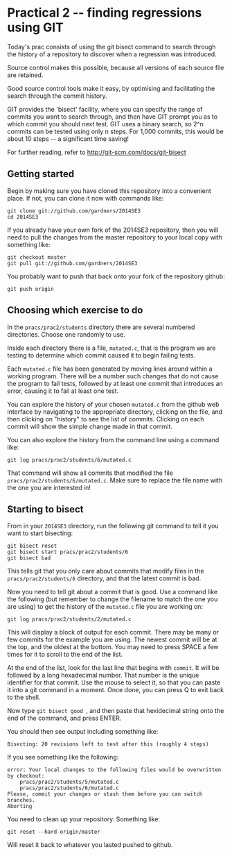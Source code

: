 Practical 2 -- finding regressions using GIT
============================================

Today's prac consists of using the git bisect command to search through the history of a repository to discover when a regression was introduced.

Source control makes this possible, because all versions of each source file are retained.

Good source control tools make it easy, by optimising and facilitating the search through the commit history.

GIT provides the 'bisect' facility, where you can specify the range of commits you want to search through, and then have GIT prompt you as to which commit you should next test.  GIT uses a binary search, so 2^n commits can be tested using only n steps.  For 1,000 commits, this would be about 10 steps -- a significant time saving!

For further reading, refer to http://git-scm.com/docs/git-bisect

Getting started
---------------

Begin by making sure you have cloned this repository into a convenient place. If not, you can clone it now with commands like:

    git clone git://github.com/gardners/2014SE3
    cd 2014SE3

If you already have your own fork of the 2014SE3 repository, then you will need to pull the changes from the master repository to your local copy with something like:

    git checkout master
    git pull git://github.com/gardners/2014SE3

You probably want to push that back onto your fork of the repository github:

    git push origin

Choosing which exercise to do
-----------------------------

In the `pracs/prac2/students` directory there are several numbered directories.  Choose one randomly to use.

Inside each directory there is a file, `mutated.c`, that is the program we are testing to determine which commit caused it to begin failing tests.  

Each `mutated.c` file has been generated by moving lines around within a working program.  There will be a number such changes that do not cause the program to fail tests, followed by at least one commit that introduces an error, causing it to fail at least one test.  

You can explore the history of your chosen `mutated.c` from the github web interface by navigating to the appropriate directory, clicking on the file, and then clicking on "history" to see the list of commits.  Clicking on each commit will show the simple change made in that commit. 

You can also explore the history from the command line using a command like:

    git log pracs/prac2/students/6/mutated.c
    
That command will show all commits that modified the file `pracs/prac2/students/6/mutated.c`.  Make sure to replace the file name with the one you are interested in!

Starting to bisect
------------------

From in your `2014SE3` directory, run the following git command to tell it you want to start bisecting:

    git bisect reset
    git bisect start pracs/prac2/students/6
    git bisect bad
    
This tells git that you only care about commits that modify files in the `pracs/prac2/students/6` directory, and that the latest commit is bad.

Now you need to tell git about a commit that is good.  Use a command like the following (but remember to change the filename to match the one you are using) to get the history of the `mutated.c` file you are working on:

    git log pracs/prac2/students/2/mutated.c
    
This will display a block of output for each commit.  There may be many or few commits for the example you are using.  The newest commit will be at the top, and the oldest at the bottom.  You may need to press SPACE a few times for it to scroll to the end of the list.  

At the end of the list, look for the last line that begins with `commit`.  It will be followed by a long hexadecimal number.  That number is the unique identifier for that commit.  Use the mouse to select it, so that you can paste it into a git command in a moment.  Once done, you can press Q to exit back to the shell.

Now type `git bisect good `, and then paste that hexidecimal string onto the end of the command, and press ENTER.

You should then see output including something like:

    Bisecting: 20 revisions left to test after this (roughly 4 steps)
    
If you see something like the following:

    error: Your local changes to the following files would be overwritten by checkout:
	    pracs/prac2/students/5/mutated.c
	    pracs/prac2/students/6/mutated.c
    Please, commit your changes or stash them before you can switch branches.
    Aborting
    
You need to clean up your repository.  Something like:

    git reset --hard origin/master
    
Will reset it back to whatever you lasted pushed to github.
